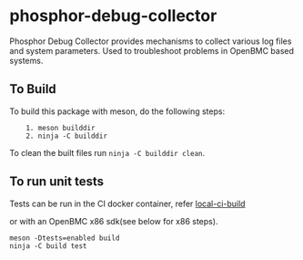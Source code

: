 # phosphor-debug-collector
Phosphor Debug Collector provides mechanisms to collect various log files and
system parameters. Used to troubleshoot problems in OpenBMC based systems.

## To Build
To build this package with meson, do the following steps:
```
    1. meson builddir
    2. ninja -C builddir
```
To clean the built files run `ninja -C builddir clean`.

## To run unit tests
Tests can be run in the CI docker container, refer
[local-ci-build](https://github.com/openbmc/docs/blob/master/testing/local-ci-build.md)

or with an OpenBMC x86 sdk(see below for x86 steps).
```
meson -Dtests=enabled build
ninja -C build test
```
